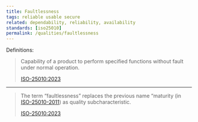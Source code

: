 ```yaml
---
title: Faultlessness
tags: reliable usable secure
related: dependability, reliability, availability
standards: [iso25010]
permalink: /qualities/faultlessness
---
```


Definitions:

>Capability of a product to perform specified functions without fault under normal operation.
>
>[ISO-25010:2023](/references/#iso-25010-2023)

<hr class="with-no-margin"/>

>The term “faultlessness” replaces the previous name “maturity (in [ISO-25010-2011](/references/#iso-25010-2011)) as quality subcharacteristic.
>
>[ISO-25010:2023](/references/#iso-25010-2023)

